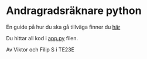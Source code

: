 # Andragradsräknare python
En guide på hur du ska gå tillväga finner du [här](https://skogis.net/go/math)

Du hittar all kod i [app.py](https://github.com/skogis-ab/andragradsekvationer-python/blob/main/app.py) filen.


Av Viktor och Filip S i TE23E
